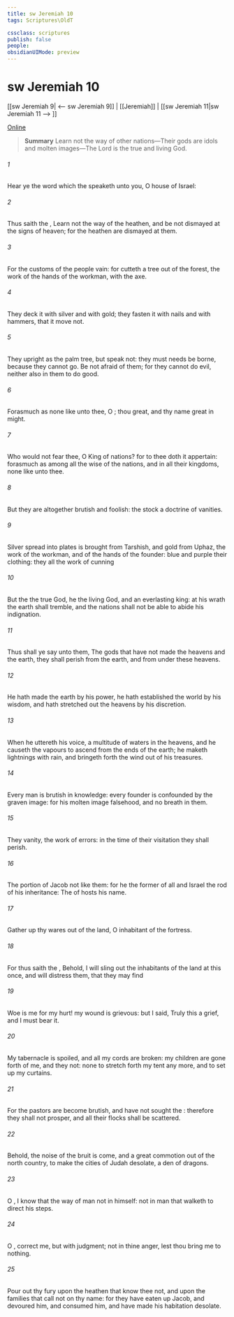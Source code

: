 ```yaml
---
title: sw Jeremiah 10
tags: Scriptures\OldT

cssclass: scriptures
publish: false
people:
obsidianUIMode: preview
---
```


# sw Jeremiah 10
[[sw Jeremiah 9| <-- sw Jeremiah 9]] | [[Jeremiah]] | [[sw Jeremiah 11|sw Jeremiah 11 --> ]]

[Online](https://churchofjesuschrist.org/study/scriptures/ot/jer/10?lang=eng)

> __Summary__
Learn not the way of other nations—Their gods are idols and molten images—The Lord is the true and living God.

###### 1 
Hear ye the word which the  speaketh unto you, O house of Israel:

###### 2 
Thus saith the , Learn not the way of the heathen, and be not dismayed at the signs of heaven; for the heathen are dismayed at them.

###### 3 
For the customs of the people  vain: for  cutteth a tree out of the forest, the work of the hands of the workman, with the axe.

###### 4 
They deck it with silver and with gold; they fasten it with nails and with hammers, that it move not.

###### 5 
They  upright as the palm tree, but speak not: they must needs be borne, because they cannot go. Be not afraid of them; for they cannot do evil, neither also  in them to do good.

###### 6 
Forasmuch as  none like unto thee, O ; thou  great, and thy name  great in might.

###### 7 
Who would not fear thee, O King of nations? for to thee doth it appertain: forasmuch as among all the wise  of the nations, and in all their kingdoms,  none like unto thee.

###### 8 
But they are altogether brutish and foolish: the stock  a doctrine of vanities.

###### 9 
Silver spread into plates is brought from Tarshish, and gold from Uphaz, the work of the workman, and of the hands of the founder: blue and purple  their clothing: they  all the work of cunning 

###### 10 
But the   the true God, he  the living God, and an everlasting king: at his wrath the earth shall tremble, and the nations shall not be able to abide his indignation.

###### 11 
Thus shall ye say unto them, The gods that have not made the heavens and the earth,  they shall perish from the earth, and from under these heavens.

###### 12 
He hath made the earth by his power, he hath established the world by his wisdom, and hath stretched out the heavens by his discretion.

###### 13 
When he uttereth his voice,  a multitude of waters in the heavens, and he causeth the vapours to ascend from the ends of the earth; he maketh lightnings with rain, and bringeth forth the wind out of his treasures.

###### 14 
Every man is brutish in  knowledge: every founder is confounded by the graven image: for his molten image  falsehood, and  no breath in them.

###### 15 
They  vanity,  the work of errors: in the time of their visitation they shall perish.

###### 16 
The portion of Jacob  not like them: for he  the former of all  and Israel  the rod of his inheritance: The  of hosts  his name.

###### 17 
Gather up thy wares out of the land, O inhabitant of the fortress.

###### 18 
For thus saith the , Behold, I will sling out the inhabitants of the land at this once, and will distress them, that they may find 

###### 19 
Woe is me for my hurt! my wound is grievous: but I said, Truly this  a grief, and I must bear it.

###### 20 
My tabernacle is spoiled, and all my cords are broken: my children are gone forth of me, and they  not:  none to stretch forth my tent any more, and to set up my curtains.

###### 21 
For the pastors are become brutish, and have not sought the : therefore they shall not prosper, and all their flocks shall be scattered.

###### 22 
Behold, the noise of the bruit is come, and a great commotion out of the north country, to make the cities of Judah desolate,  a den of dragons.

###### 23 
O , I know that the way of man  not in himself:  not in man that walketh to direct his steps.

###### 24 
O , correct me, but with judgment; not in thine anger, lest thou bring me to nothing.

###### 25 
Pour out thy fury upon the heathen that know thee not, and upon the families that call not on thy name: for they have eaten up Jacob, and devoured him, and consumed him, and have made his habitation desolate.

